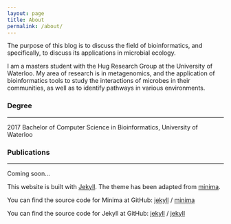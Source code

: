 ```yaml
---
layout: page
title: About
permalink: /about/
---
```


The purpose of this blog is to discuss the field of bioinformatics, and specifically, to discuss its applications
in microbial ecology.

I am a masters student with the Hug Research Group at the University of Waterloo. My area of research is
in metagenomics, and the application of bioinformatics tools to study the interactions of microbes in their
communities, as well as to identify pathways in various environments.

### Degree
***
2017 Bachelor of Computer Science in Bioinformatics, University of Waterloo

### Publications
***
Coming soon...

This website is built with [Jekyll][jekyll-organization]. The theme has been adapted from [minima][minima-github].

You can find the source code for Minima at GitHub:
[jekyll][jekyll-organization] /
[minima][minima-github]

You can find the source code for Jekyll at GitHub:
[jekyll][jekyll-organization] /
[jekyll](https://github.com/jekyll/jekyll)


[jekyll-organization]: https://github.com/jekyll
[minima-github]: https://github.com/jekyll/minima
